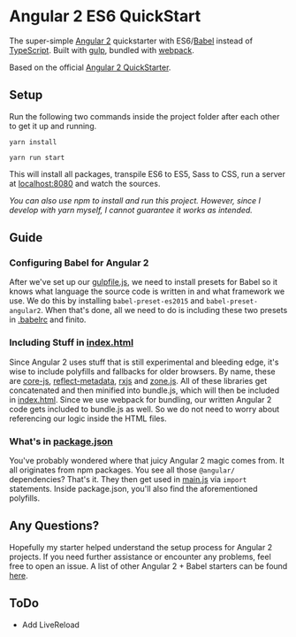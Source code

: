 # Angular 2 ES6 QuickStart
The super-simple [Angular 2](https://angular.io/) quickstarter with ES6/[Babel](https://babeljs.io/) instead of [TypeScript](https://www.typescriptlang.org/). Built with [gulp](http://gulpjs.com/), bundled with [webpack](https://github.com/webpack/webpack).

Based on the official [Angular 2 QuickStarter](https://angular.io/docs/ts/latest/quickstart.html).

## Setup
Run the following two commands inside the project folder after each other to get it up and running.

    yarn install

    yarn run start

This will install all packages, transpile ES6 to ES5, Sass to CSS, run a server at [localhost:8080](http://localhost:8080) and watch the sources.

_You can also use npm to install and run this project. However, since I develop with yarn myself, I cannot guarantee it works as intended._

## Guide
### Configuring Babel for Angular 2
After we've set up our [gulpfile.js](https://github.com/rbnlffl/angular2-babel-quickstart/blob/master/gulpfile.js), we need to install presets for Babel so it knows what language the source code is written in and what framework we use. We do this by installing `babel-preset-es2015` and `babel-preset-angular2`. When that's done, all we need to do is including these two presets in [.babelrc](https://github.com/rbnlffl/angular2-babel-quickstart/blob/master/.babelrc) and finito.

### Including Stuff in [index.html](https://github.com/rbnlffl/angular2-babel-quickstart/blob/master/src/index.html)
Since Angular 2 uses stuff that is still experimental and bleeding edge, it's wise to include polyfills and fallbacks for older browsers. By name, these are [core-js](https://github.com/zloirock/core-js), [reflect-metadata](https://www.npmjs.com/package/reflect-metadata), [rxjs](https://www.npmjs.com/package/rxjs) and [zone.js](https://github.com/angular/zone.js/). All of these libraries get concatenated and then minified into bundle.js, which will then be included in [index.html](https://github.com/rbnlffl/angular2-babel-quickstart/blob/master/src/index.html). Since we use webpack for bundling, our written Angular 2 code gets included to bundle.js as well. So we do not need to worry about referencing our logic inside the HTML files.

### What's in [package.json](https://github.com/rbnlffl/angular2-babel-quickstart/blob/master/package.json)
You've probably wondered where that juicy Angular 2 magic comes from. It all originates from npm packages. You see all those `@angular/` dependencies? That's it. They then get used in [main.js](https://github.com/rbnlffl/angular2-babel-quickstart/blob/master/src/js/main.js) via `import` statements. Inside package.json, you'll also find the aforementioned polyfills.

## Any Questions?
Hopefully my starter helped understand the setup process for Angular 2 projects. If you need further assistance or encounter any problems, feel free to open an issue. A list of other Angular 2 + Babel starters can be found [here](https://github.com/AngularClass/awesome-angular2#angular-2-in-babel).

## ToDo
* Add LiveReload
